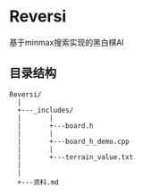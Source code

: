 # Reversi
基于minmax搜索实现的黑白棋AI

## 目录结构
```
Reversi/
  |
  +---_includes/
  |       |
  |       +---board.h
  |       |
  |       +---board_h_demo.cpp
  |       |
  |       +---terrain_value.txt
  |
  |
  +---资料.md
```
